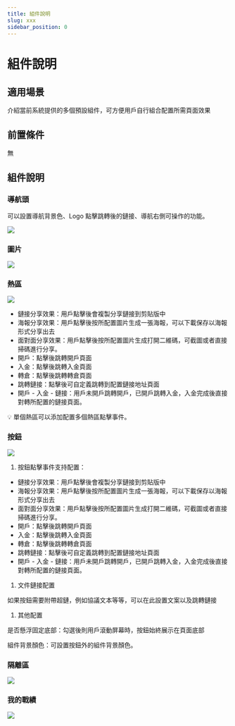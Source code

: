 ```yaml
---
title: 組件說明
slug: xxx
sidebar_position: 0
---
```



# 組件說明

## 適用場景

介紹當前系統提供的多個預設組件，可方便用戶自行組合配置所需頁面效果

## 前置條件

無

## 組件說明

### 導航頭

可以設置導航背景色、Logo 點擊跳轉後的鏈接、導航右側可操作的功能。

<img src="/assets/LsZ0bqE0mo2qxtxmJl3cu0jhnfG.png" src-width="3828" src-height="1946" align="center"/>

### 圖片

<img src="/assets/TfqWb2BTmoYEkWxiWWkc1rm2nJd.png" src-width="3822" src-height="1928" align="center"/>

### 熱區

<img src="/assets/IVKNbD8provsxlx7PSBcOlYJnBb.png" src-width="3812" src-height="1942" align="center"/>

- 鏈接分享效果：用戶點擊後會複製分享鏈接到剪貼版中
- 海報分享效果：用戶點擊後按所配置圖片生成一張海報，可以下載保存以海報形式分享出去
- 面對面分享效果：用戶點擊後按所配置圖片生成打開二維碼，可截圖或者直接掃碼進行分享。
- 開戶：點擊後跳轉開戶頁面
- 入金：點擊後跳轉入金頁面
- 轉倉：點擊後跳轉轉倉頁面
- 跳轉鏈接：點擊後可自定義跳轉到配置鏈接地址頁面
- 開戶 - 入金 - 鏈接：用戶未開戶跳轉開戶，已開戶跳轉入金，入金完成後直接對轉所配置的鏈接頁面。

<div class="callout callout-bg-3 callout-border-3">
<p>💡 單個熱區可以添加配置多個熱區點擊事件。</p>
</div>

### 按鈕

<img src="/assets/MPpabMfbxowd3lxPqzmccTTpnSh.png" src-width="3792" src-height="1948" align="center"/>

1. 按鈕點擊事件支持配置：

- 鏈接分享效果：用戶點擊後會複製分享鏈接到剪貼版中
- 海報分享效果：用戶點擊後按所配置圖片生成一張海報，可以下載保存以海報形式分享出去
- 面對面分享效果：用戶點擊後按所配置圖片生成打開二維碼，可截圖或者直接掃碼進行分享。
- 開戶：點擊後跳轉開戶頁面
- 入金：點擊後跳轉入金頁面
- 轉倉：點擊後跳轉轉倉頁面
- 跳轉鏈接：點擊後可自定義跳轉到配置鏈接地址頁面
- 開戶 - 入金 - 鏈接：用戶未開戶跳轉開戶，已開戶跳轉入金，入金完成後直接對轉所配置的鏈接頁面。

1. 文件鏈接配置

如果按鈕需要附帶超鏈，例如協議文本等等，可以在此設置文案以及跳轉鏈接

1. 其他配置

是否懸浮固定底部：勾選後則用戶滾動屏幕時，按鈕始終展示在頁面底部

組件背景顏色：可設置按鈕外的組件背景顏色。

### 隔離區

<img src="/assets/YJARbs2sZoS2GdxZgXTcQLXznSd.png" src-width="3810" src-height="1952" align="center"/>

### 我的戰績

<img src="/assets/TLGqb8EzmoaZOrxeenCcdhJlnkc.png" src-width="3824" src-height="1918" align="center"/>

